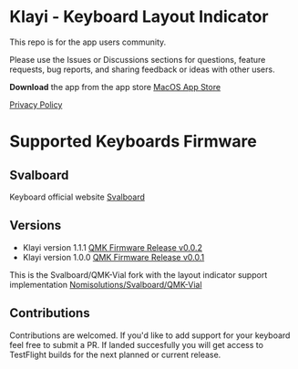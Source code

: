 # Klayi - Keyboard Layout Indicator

This repo is for the app users community.

Please use the Issues or Discussions sections for questions, feature requests, bug reports, and sharing feedback or ideas with other users.

**Download** the app from the app store [MacOS App Store](https://apps.apple.com/us/app/klayi/id6743553507)

[Privacy Policy](https://github.com/nomisolutions/klayi-privacy)

# Supported Keyboards Firmware

## Svalboard
Keyboard official website [Svalboard](https://svalboard.com/)

## Versions
- Klayi version 1.1.1 [QMK Firmware Release v0.0.2](https://github.com/nomisolutions/vial-qmk/tree/v0.0.2klayi)
- Klayi version 1.0.0 [QMK Firmware Release v0.0.1](https://github.com/nomisolutions/vial-qmk/releases/tag/v0.0.1klayi)

This is the Svalboard/QMK-Vial fork with the layout indicator support implementation [Nomisolutions/Svalboard/QMK-Vial](https://github.com/nomisolutions/vial-qmk/tree/layout-indicator)

## Contributions

Contributions are welcomed. If you'd like to add support for your keyboard feel free to submit a PR. If landed succesfully you will get access to TestFlight builds for the next planned or current release.
